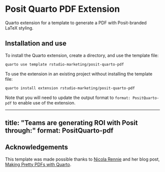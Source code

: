 # Posit Quarto PDF Extension

Quarto extension for a template to generate a PDF with Posit-branded LaTeX styling.

## Installation and use

To install the Quarto extension, create a directory, and use the template file:

``` bash
quarto use template rstudio-marketing/posit-quarto-pdf
```

To use the extension in an existing project without installing the template file:

``` bash
quarto install extension rstudio-marketing/posit-quarto-pdf
```
Note that you will need to update the output format to `format: PositQuarto-pdf` to enable use of the extension.

---
title: "Teams are generating ROI with Posit through:"
format: PositQuarto-pdf
---

## Acknowledgements

This template was made possible thanks to [Nicola Rennie](https://nrennie.rbind.io/) and her blog post, [Making Pretty PDFs with Quarto](https://nrennie.rbind.io/blog/making-pretty-pdf-quarto/).
